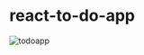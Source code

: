 # react-to-do-app

![todoapp](https://user-images.githubusercontent.com/89706915/170565523-1a7355da-cf65-4e9b-a2d2-613bd7314b05.JPG)

